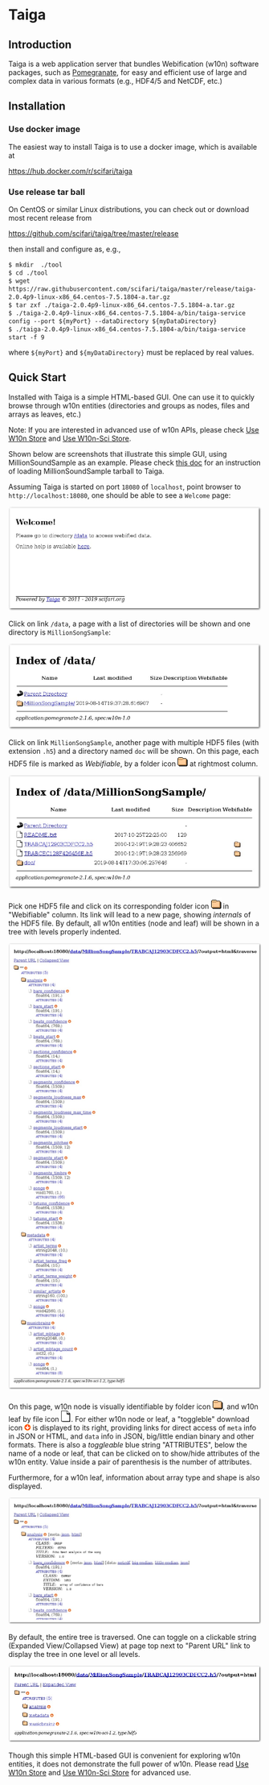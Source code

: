 # Taiga

## Introduction

Taiga is a web application server that bundles Webification (w10n) software packages, such as [Pomegranate](https://github.com/scifari/pomegranate), for easy and efficient use of large and complex data in various formats (e.g., HDF4/5 and NetCDF, etc.)

## Installation

### Use docker image
The easiest way to install Taiga is to use a docker image, which is available at

https://hub.docker.com/r/scifari/taiga

### Use release tar ball

On CentOS or similar Linux distributions, you can check out or download most recent release from

https://github.com/scifari/taiga/tree/master/release

then install and configure as, e.g.,

```
$ mkdir  ./tool
$ cd ./tool
$ wget https://raw.githubusercontent.com/scifari/taiga/master/release/taiga-2.0.4p9-linux-x86_64.centos-7.5.1804-a.tar.gz
$ tar zxf ./taiga-2.0.4p9-linux-x86_64.centos-7.5.1804-a.tar.gz
$ ./taiga-2.0.4p9-linux-x86_64.centos-7.5.1804-a/bin/taiga-service config --port ${myPort} --dataDirectory ${myDataDirectory}
$ ./taiga-2.0.4p9-linux-x86_64.centos-7.5.1804-a/bin/taiga-service start -f 9
```
where `${myPort}` and `${myDataDirectory}` must be replaced by real values.

## Quick Start

Installed with Taiga is a simple HTML-based GUI.
One can use it to quickly browse through w10n entities
(directories and groups as nodes, files and arrays as leaves, etc.)

Note: If you are interested in advanced use of w10n APIs,
please check [Use W10n Store](./doc/w10n/usage.md) and
[Use W10n-Sci Store](./doc/w10n-sci/usage.md).

Shown below are screenshots that illustrate this simple GUI,
using MillionSoundSample as an example. Please check [this doc](./data)
for an instruction of loading MillionSoundSample tarball to Taiga.

Assuming Taiga is started on port `18080` of `localhost`, point browser to
`http://localhost:18080`, one should be able to see a `Welcome` page:

![page top](./figure/0-top.jpg)

Click on link `/data`, a page with a list of directories will be shown
and one directory is `MillionSongSample`:

![page data dir](./figure/1-data-dir.jpg)

Click on link `MillionSongSample`, another page with multiple HDF5 files
(with extension `.h5`) and a directory named `doc` will be shown.
On this page, each HDF5 file is marked as *Webifiable*,
by a folder icon ![folder icon](./figure/dir.gif) at rightmost column.

![page sample dir](./figure/2-sample-dir.jpg)

Pick one HDF5 file and click on its corresponding folder icon
![folder icon](./figure/dir.gif) in "Webifiable" column.
Its link will lead to a new page, showing *internals* of the HDF5 file.
By default, all w10n entities (node and leaf) will be shown in a tree
with levels properly indented.

![page h5 file](./figure/3-h5-file.jpg)

On this page, w10n node is visually identifiable
by folder icon ![folder icon](./figure/dir.gif),
and w10n leaf by file icon ![file icon](./figure/generic.gif).
For either w10n node or leaf,
a "toggleble" download icon ![arrow down](./figure/arrow_down.png)
is displayed to its right, providing links for direct access of `meta` info
in JSON or HTML, and `data` info in JSON, big/little endian binary and other formats.
There is also a *toggleable* blue string "ATTRIBUTES",
below the name of a node or leaf, that can be clicked on
to show/hide attributes of the w10n entity.
Value inside a pair of parenthesis is the number of attributes.

Furthermore, for a w10n leaf,
information about array type and shape is also displayed.

![page h5 file more](./figure/5-h5-file-more-cropped.jpg)

By default, the entire tree is traversed.
One can toggle on a clickable string (Expanded View/Collapsed View) at page top next to "Parent URL" link
to display the tree in one level or all levels.

![page h5 file collapsed](./figure/6-h5-file-collapsed.jpg)

Though this simple HTML-based GUI is convenient for exploring w10n entities,
it does not demonstrate the full power of w10n. Please read 
[Use W10n Store](./doc/w10n/usage.md) and [Use W10n-Sci Store](./doc/w10n-sci/usage.md) for advanced use.

